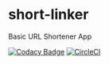 # short-linker
Basic URL Shortener App

[![Codacy Badge](https://app.codacy.com/project/badge/Grade/be04af8e5e9a4fd0ac4b6ab826ca610f)](https://www.codacy.com/gh/RichardUG/short-linker/dashboard?utm_source=github.com&amp;utm_medium=referral&amp;utm_content=RichardUG/short-linker&amp;utm_campaign=Badge_Grade)
[![CircleCI](https://dl.circleci.com/status-badge/img/gh/RichardUG/short-linker/tree/main.svg?style=svg)](https://dl.circleci.com/status-badge/redirect/gh/RichardUG/short-linker/tree/main)